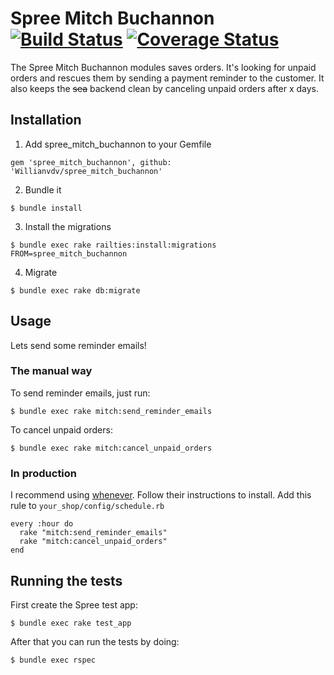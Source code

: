 # Spree Mitch Buchannon [![Build Status](https://travis-ci.org/Willianvdv/spree_mitch_buchannon.png?branch=master)](https://travis-ci.org/Willianvdv/spree_mitch_buchannon) [![Coverage Status](https://coveralls.io/repos/Willianvdv/spree_mitch_buchannon/badge.png?branch=master)](https://coveralls.io/r/Willianvdv/spree_mitch_buchannon?branch=master)

The Spree Mitch Buchannon modules saves orders. It's looking for unpaid orders and rescues them by sending a payment reminder to the customer. It also keeps the ~~sea~~ backend clean by canceling unpaid orders after x days.

## Installation

1) Add spree_mitch_buchannon to your Gemfile

```
gem 'spree_mitch_buchannon', github: 'Willianvdv/spree_mitch_buchannon'
```

2) Bundle it

```
$ bundle install
```

3) Install the migrations

```
$ bundle exec rake railties:install:migrations FROM=spree_mitch_buchannon
```

4) Migrate

```
$ bundle exec rake db:migrate
```


## Usage
Lets send some reminder emails!

### The manual way

To send reminder emails, just run:

```
$ bundle exec rake mitch:send_reminder_emails
```

To cancel unpaid orders:

```
$ bundle exec rake mitch:cancel_unpaid_orders
```


### In production

I recommend using [whenever](https://github.com/javan/whenever). Follow their instructions to install. Add this rule to `your_shop/config/schedule.rb`

```
every :hour do
  rake "mitch:send_reminder_emails"
  rake "mitch:cancel_unpaid_orders"
end
```



## Running the tests

First create the Spree test app:

```
$ bundle exec rake test_app
```

After that you can run the tests by doing:

```
$ bundle exec rspec
```
